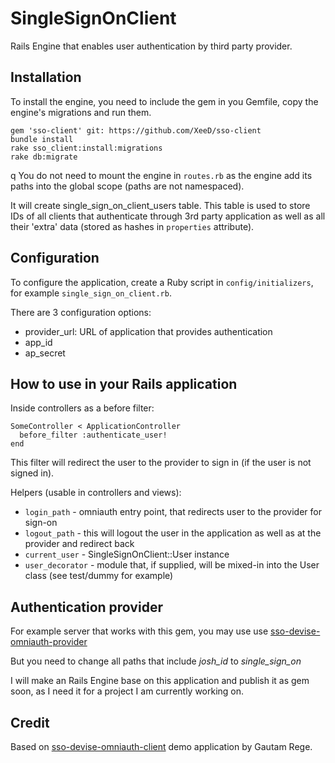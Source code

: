 SingleSignOnClient
==================

Rails Engine that enables user authentication by third party provider.

Installation
------------
To install the engine, you need to include the gem in you Gemfile, copy the engine's migrations and run them.

    gem 'sso-client' git: https://github.com/XeeD/sso-client
    bundle install
    rake sso_client:install:migrations
    rake db:migrate
q
You do not need to mount the engine in `routes.rb` as the engine add its paths into the global scope
(paths are not namespaced).

It will create single_sign_on_client_users table. This table is used to store IDs of all clients that
authenticate through 3rd party application as well as all their 'extra' data (stored as hashes in
`properties` attribute).

Configuration
-------------
To configure the application, create a Ruby script in `config/initializers`, for example
`single_sign_on_client.rb`.

There are 3 configuration options:
-   provider_url: URL of application that provides authentication
-   app_id
-   ap_secret

How to use in your Rails application
------------------------------------
Inside controllers as a before filter:

    SomeController < ApplicationController
      before_filter :authenticate_user!
    end

This filter will redirect the user to the provider to sign in (if the user is not signed in).

Helpers (usable in controllers and views):
-   `login_path` - omniauth entry point, that redirects user to the provider for sign-on
-   `logout_path` - this will logout the user in the application as well as at the provider and redirect back
-   `current_user` - SingleSignOnClient::User instance
-   `user_decorator` - module that, if supplied, will be mixed-in into the User class (see test/dummy for example)

Authentication provider
-----------------------
For example server that works with this gem, you may use use
[sso-devise-omniauth-provider](https://github.com/joshsoftware/sso-devise-omniauth-provider)

But you need to change all paths that include *josh_id* to *single_sign_on*

I will make an Rails Engine base on this application and publish it as gem soon, as I need it
for a project I am currently working on.

Credit
------
Based on [sso-devise-omniauth-client](https://github.com/joshsoftware/sso-devise-omniauth-client)
demo application by Gautam Rege.
